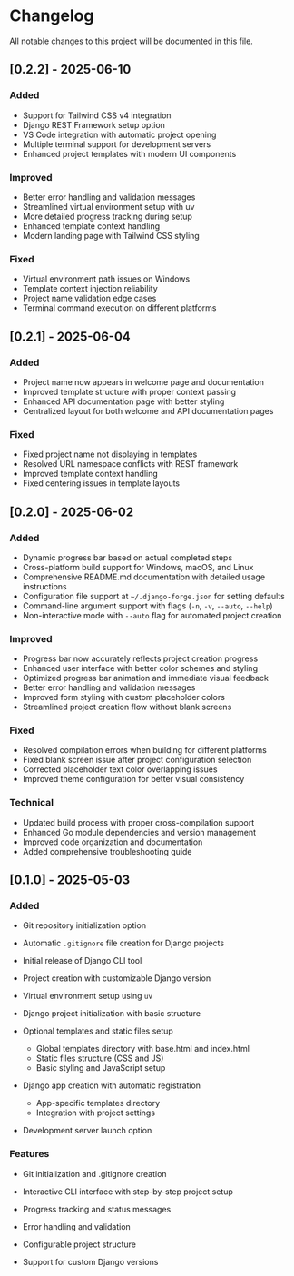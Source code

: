 # Changelog

All notable changes to this project will be documented in this file.

## [0.2.2] - 2025-06-10

### Added
- Support for Tailwind CSS v4 integration
- Django REST Framework setup option
- VS Code integration with automatic project opening
- Multiple terminal support for development servers
- Enhanced project templates with modern UI components

### Improved
- Better error handling and validation messages
- Streamlined virtual environment setup with uv
- More detailed progress tracking during setup
- Enhanced template context handling
- Modern landing page with Tailwind CSS styling

### Fixed
- Virtual environment path issues on Windows
- Template context injection reliability
- Project name validation edge cases
- Terminal command execution on different platforms

## [0.2.1] - 2025-06-04

### Added
- Project name now appears in welcome page and documentation
- Improved template structure with proper context passing
- Enhanced API documentation page with better styling
- Centralized layout for both welcome and API documentation pages

### Fixed
- Fixed project name not displaying in templates
- Resolved URL namespace conflicts with REST framework
- Improved template context handling
- Fixed centering issues in template layouts

## [0.2.0] - 2025-06-02

### Added

-   Dynamic progress bar based on actual completed steps
-   Cross-platform build support for Windows, macOS, and Linux
-   Comprehensive README.md documentation with detailed usage instructions
-   Configuration file support at `~/.django-forge.json` for setting defaults
-   Command-line argument support with flags (`-n`, `-v`, `--auto`, `--help`)
-   Non-interactive mode with `--auto` flag for automated project creation

### Improved

-   Progress bar now accurately reflects project creation progress
-   Enhanced user interface with better color schemes and styling
-   Optimized progress bar animation and immediate visual feedback
-   Better error handling and validation messages
-   Improved form styling with custom placeholder colors
-   Streamlined project creation flow without blank screens

### Fixed

-   Resolved compilation errors when building for different platforms
-   Fixed blank screen issue after project configuration selection
-   Corrected placeholder text color overlapping issues
-   Improved theme configuration for better visual consistency

### Technical

-   Updated build process with proper cross-compilation support
-   Enhanced Go module dependencies and version management
-   Improved code organization and documentation
-   Added comprehensive troubleshooting guide

## [0.1.0] - 2025-05-03

### Added

-   Git repository initialization option
-   Automatic `.gitignore` file creation for Django projects

-   Initial release of Django CLI tool
-   Project creation with customizable Django version
-   Virtual environment setup using `uv`
-   Django project initialization with basic structure
-   Optional templates and static files setup
    -   Global templates directory with base.html and index.html
    -   Static files structure (CSS and JS)
    -   Basic styling and JavaScript setup
-   Django app creation with automatic registration
    -   App-specific templates directory
    -   Integration with project settings
-   Development server launch option

### Features

-   Git initialization and .gitignore creation

-   Interactive CLI interface with step-by-step project setup
-   Progress tracking and status messages
-   Error handling and validation
-   Configurable project structure
-   Support for custom Django versions